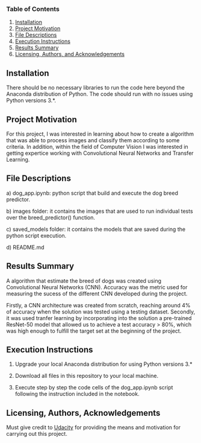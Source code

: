 ### Table of Contents

1. [Installation](#installation)
2. [Project Motivation](#motivation)
3. [File Descriptions](#files)
4. [Execution Instructions](#execution)
5. [Results Summary](#results)
6. [Licensing, Authors, and Acknowledgements](#licensing)

## Installation <a name="installation"></a>

There should be no necessary libraries to run the code here beyond the Anaconda distribution of Python.  The code should run with no issues using Python versions 3.*.


## Project Motivation<a name="motivation"></a>

For this project, I was interested in learning about how to create a algorithm that was able to process images and classify them according to some criteria. In addition, within the field of Computer Vision I was interested in getting expertice working with Convolutional Neural Networks and Transfer Learning.


## File Descriptions <a name="files"></a>

a) dog_app.ipynb: python script that build and execute the dog breed predictor.

b) images folder: it contains the images that are used to run individual tests over the breed_predictor() function.

c) saved_models folder: it contains the models that are saved during the python script execution.

d) README.md


## Results Summary <a name="results"></a>

A algorithm that estimate the breed of dogs was created using Convolutional Neural Networks (CNN). Accuracy was the metric used for measuring the sucess of the different CNN developed during the project.

Firstly, a CNN architecture was created from scratch, reaching around 4% of accuracy when the solution was tested using a testing dataset. Secondly, it was used tranfer learning by incorporating into the solution a pre-trained ResNet-50 model that allowed us to achieve a test accuracy > 80%, which was high enough to fulfill the target set at the beginning of the project.


## Execution Instructions<a name="execution"></a>

1. Upgrade your local Anaconda distribution for using Python versions 3.*

2. Download all files in this repository to your local machine.

3. Execute step by step the code cells of the dog_app.ipynb script following the instruction included in the notebook.


## Licensing, Authors, Acknowledgements<a name="licensing"></a>

Must give credit to [Udacity](https://www.udacity.com/) for providing the means and motivation for carrying out this project.
